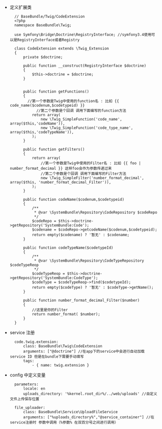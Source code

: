 - 定义扩展类

		// BaseBundle/Twig/CodeExtension
		<?php
		namespace BaseBundle\Twig;
		
		use Symfony\Bridge\Doctrine\RegistryInterface; //symfony3.4使用可以是RegistryInterface或者Registry
		
		class CodeExtension extends \Twig_Extension
		{
		    private $doctrine;
		
		    public function __construct(RegistryInterface $doctrine)
		    {
		        $this->doctrine = $doctrine;
		    }
		
			
		    public function getFunctions()
		    {
		      //第一个参数是Twig中使用的function名 : 比如 {{ code_name($codenum,$codetypeid) }} 
	              //第二个参数是个回调 调用下面编写的function方法
		        return array(
		            new \Twig_SimpleFunction('code_name', array($this,'codeName')),
		            new \Twig_SimpleFunction('code_type_name', array($this,'codeTypeName')),
		        );
		    }
		
			public function getFilters()
		    {
		        return array(
		            //第一个参数是Twig中使用的Filter名 : 比如 {{ foo | number_format_decimal }} 这样foo会作为参数传递过来
		            //第二个参数是个回调 调用下面编写的Filter方法
		            new \Twig_SimpleFilter('number_format_decimal', array($this, 'number_format_decimal_Filter')),
		        );
		    }

		    public function codeName($codenum,$codetypeid)
		    {
		        /**
		         * @var \SystemBundle\Repository\CodeRepository $codeRepo
		         */
		        $codeRepo = $this->doctrine->getRepository('SystemBundle:Code');
		        $codename = $codeRepo->getcodeName($codenum,$codetypeid);
		        return empty($codename) ? '暂无' : $codename;
		    }
		
		    public function codeTypeName($codetypeId)
		    {
		        /**
		         * @var \SystemBundle\Repository\CodeTypeRepository $codeTypeReop
		         */
		        $codeTypeReop = $this->doctrine->getRepository('SystemBundle:CodeType');
		        $codeType = $codeTypeReop->find($codetypeId);
		        return empty($codeType) ? '暂无' : $codeType->getName();
		    }

		    public function number_format_decimal_Filter($number)
		    {
		        //这里是你的Filter
		        return number_format( $number);
		    }
		}


- service 注册

		code.twig.extension:
	        class: BaseBundle\Twig\CodeExtension
	        arguments: ["@doctrine"] //在app下的service中会进行自动加载service ID 但是在bundle下需要手动填写
	        tags:
	            - { name: twig.extension }

- config 中定义变量

		parameters:
		    locale: en
		    uploads_directory: '%kernel.root_dir%/../web/uploads' //自定义文件上传保存位置

	    file_uploader:
		    class: BaseBundle\Service\UploadFileService
		    arguments: ["%uploads_directory%","@service_container"] //在service注册时 参数中调用（%参数% 在双百分号之间进行调用）
